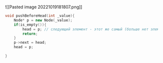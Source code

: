 ![[Pasted image 20221019181807.png]]

```cpp
void pushBeforeHead(int _value){  
    Node* p = new Node(_value);  
    if(is_empty()){  
        head = p; // следующий элемент - этот же самый (больше нет элементов)  
        return;  
    }  
    p->next = head;  
    head = p;  
  
}
```